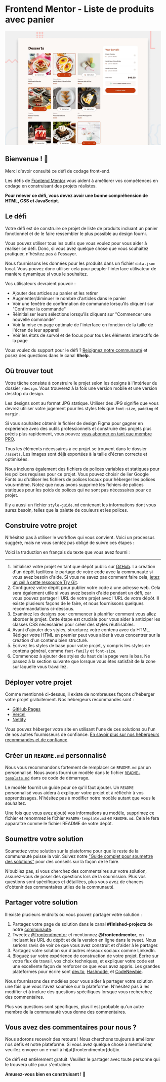 # Frontend Mentor - Liste de produits avec panier

![Aperçu du design pour le défi de codage de la liste de produits avec panier](./preview.jpg)

## Bienvenue ! 👋

Merci d'avoir consulté ce défi de codage front-end.

Les défis de [Frontend Mentor](https://www.frontendmentor.io) vous aident à améliorer vos compétences en codage en construisant des projets réalistes.

**Pour relever ce défi, vous devez avoir une bonne compréhension de HTML, CSS et JavaScript.**

## Le défi

Votre défi est de construire ce projet de liste de produits incluant un panier fonctionnel et de le faire ressembler le plus possible au design fourni.

Vous pouvez utiliser tous les outils que vous voulez pour vous aider à réaliser ce défi. Donc, si vous avez quelque chose que vous souhaitez pratiquer, n'hésitez pas à l'essayer.

Nous fournissons les données pour les produits dans un fichier `data.json` local. Vous pouvez donc utiliser cela pour peupler l'interface utilisateur de manière dynamique si vous le souhaitez.

Vos utilisateurs devraient pouvoir :

- Ajouter des articles au panier et les retirer
- Augmenter/diminuer le nombre d'articles dans le panier
- Voir une fenêtre de confirmation de commande lorsqu'ils cliquent sur "Confirmer la commande"
- Réinitialiser leurs sélections lorsqu'ils cliquent sur "Commencer une nouvelle commande"
- Voir la mise en page optimale de l'interface en fonction de la taille de l'écran de leur appareil
- Voir les états de survol et de focus pour tous les éléments interactifs de la page

Vous voulez du support pour le défi ? [Rejoignez notre communauté](https://www.frontendmentor.io/community) et posez des questions dans le canal **#help**.

## Où trouver tout

Votre tâche consiste à construire le projet selon les designs à l'intérieur du dossier `/design`. Vous trouverez à la fois une version mobile et une version desktop du design.

Les designs sont au format JPG statique. Utiliser des JPG signifie que vous devrez utiliser votre jugement pour les styles tels que `font-size`, `padding` et `margin`.

Si vous souhaitez obtenir le fichier de design Figma pour gagner en expérience avec des outils professionnels et construire des projets plus précis plus rapidement, vous pouvez [vous abonner en tant que membre PRO](https://www.frontendmentor.io/pro).

Tous les éléments nécessaires à ce projet se trouvent dans le dossier `/assets`. Les images sont déjà exportées à la taille d'écran correcte et optimisées.

Nous incluons également des fichiers de polices variables et statiques pour les polices requises pour ce projet. Vous pouvez choisir de lier Google Fonts ou d'utiliser les fichiers de polices locaux pour héberger les polices vous-même. Notez que nous avons supprimé les fichiers de polices statiques pour les poids de polices qui ne sont pas nécessaires pour ce projet.

Il y a aussi un fichier `style-guide.md` contenant les informations dont vous aurez besoin, telles que la palette de couleurs et les polices.

## Construire votre projet

N'hésitez pas à utiliser le workflow qui vous convient. Voici un processus suggéré, mais ne vous sentez pas obligé de suivre ces étapes :

Voici la traduction en français du texte que vous avez fourni :

---

1. Initialisez votre projet en tant que dépôt public sur [GitHub](https://github.com/). La création d'un dépôt facilitera le partage de votre code avec la communauté si vous avez besoin d'aide. Si vous ne savez pas comment faire cela, [jetez un œil à cette ressource Try Git](https://try.github.io/).
2. Configurez votre dépôt pour publier votre code à une adresse web. Cela sera également utile si vous avez besoin d'aide pendant un défi, car vous pouvez partager l'URL de votre projet avec l'URL de votre dépôt. Il existe plusieurs façons de le faire, et nous fournissons quelques recommandations ci-dessous.
3. Examinez les designs pour commencer à planifier comment vous allez aborder le projet. Cette étape est cruciale pour vous aider à anticiper les classes CSS nécessaires pour créer des styles réutilisables.
4. Avant d'ajouter des styles, structurez votre contenu avec du HTML. Rédiger votre HTML en premier peut vous aider à vous concentrer sur la création d'un contenu bien structuré.
5. Écrivez les styles de base pour votre projet, y compris les styles de contenu général, comme `font-family` et `font-size`.
6. Commencez à ajouter des styles du haut de la page vers le bas. Ne passez à la section suivante que lorsque vous êtes satisfait de la zone sur laquelle vous travaillez.

## Déployer votre projet

Comme mentionné ci-dessus, il existe de nombreuses façons d'héberger votre projet gratuitement. Nos hébergeurs recommandés sont :

- [GitHub Pages](https://pages.github.com/)
- [Vercel](https://vercel.com/)
- [Netlify](https://www.netlify.com/)

Vous pouvez héberger votre site en utilisant l'une de ces solutions ou l'un de nos autres fournisseurs de confiance. [En savoir plus sur nos hébergeurs recommandés et de confiance](https://medium.com/frontend-mentor/frontend-mentor-trusted-hosting-providers-bf000dfebe).

## Créer un `README.md` personnalisé

Nous vous recommandons fortement de remplacer ce `README.md` par un personnalisé. Nous avons fourni un modèle dans le fichier [`README-template.md`](./README-template.md) dans ce code de démarrage.

Le modèle fournit un guide pour ce qu'il faut ajouter. Un `README` personnalisé vous aidera à expliquer votre projet et à réfléchir à vos apprentissages. N'hésitez pas à modifier notre modèle autant que vous le souhaitez.

Une fois que vous avez ajouté vos informations au modèle, supprimez ce fichier et renommez le fichier `README-template.md` en `README.md`. Cela le fera apparaître comme le fichier README de votre dépôt.

## Soumettre votre solution

Soumettez votre solution sur la plateforme pour que le reste de la communauté puisse la voir. Suivez notre ["Guide complet pour soumettre des solutions"](https://medium.com/frontend-mentor/a-complete-guide-to-submitting-solutions-on-frontend-mentor-ac6384162248) pour des conseils sur la façon de le faire.

N'oubliez pas, si vous cherchez des commentaires sur votre solution, assurez-vous de poser des questions lors de la soumission. Plus vos questions sont spécifiques et détaillées, plus vous avez de chances d'obtenir des commentaires utiles de la communauté.

## Partager votre solution

Il existe plusieurs endroits où vous pouvez partager votre solution :

1. Partagez votre page de solution dans le canal **#finished-projects** de notre [communauté](https://www.frontendmentor.io/community).
2. Tweetez [@frontendmentor](https://twitter.com/frontendmentor) et mentionnez **@frontendmentor**, en incluant les URL du dépôt et de la version en ligne dans le tweet. Nous serions ravis de voir ce que vous avez construit et d'aider à le partager.
3. Partagez votre solution sur d'autres réseaux sociaux comme LinkedIn.
4. Bloguez sur votre expérience de construction de votre projet. Écrire sur votre flux de travail, vos choix techniques, et expliquer votre code est une excellente façon de renforcer ce que vous avez appris. Les grandes plateformes pour écrire sont [dev.to](https://dev.to/), [Hashnode](https://hashnode.com/), et [CodeNewbie](https://community.codenewbie.org/).

Nous fournissons des modèles pour vous aider à partager votre solution une fois que vous l'avez soumise sur la plateforme. N'hésitez pas à les modifier et à inclure des questions spécifiques lorsque vous recherchez des commentaires.

Plus vos questions sont spécifiques, plus il est probable qu'un autre membre de la communauté vous donne des commentaires.

## Vous avez des commentaires pour nous ?

Nous adorons recevoir des retours ! Nous cherchons toujours à améliorer nos défis et notre plateforme. Si vous avez quelque chose à mentionner, veuillez envoyer un e-mail à hi[at]frontendmentor[dot]io.

Ce défi est entièrement gratuit. Veuillez le partager avec toute personne qui le trouvera utile pour s'entraîner.

**Amusez-vous bien en construisant !** 🚀
